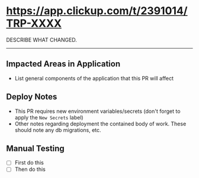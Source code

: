 # https://app.clickup.com/t/2391014/TRP-XXXX

DESCRIBE WHAT CHANGED.

---

## Impacted Areas in Application

- List general components of the application that this PR will affect

## Deploy Notes

- This PR requires new environment variables/secrets (don't forget to apply the `New Secrets` label)
- Other notes regarding deployment the contained body of work. These should note any db migrations, etc.

## Manual Testing

- [ ] First do this
- [ ] Then do this
